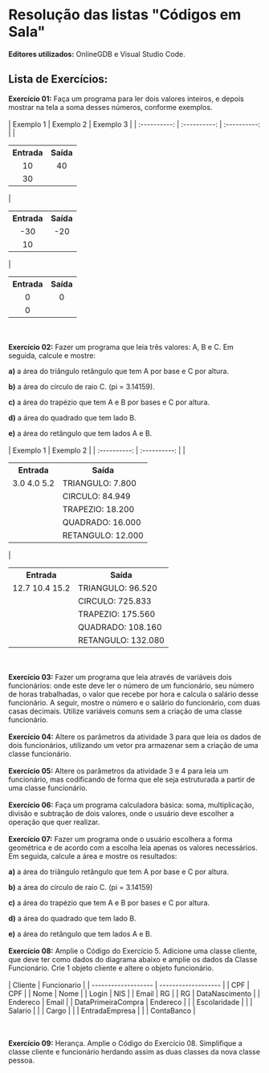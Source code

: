 # Resolução das listas "Códigos em Sala"

**Editores utilizados:** OnlineGDB e Visual Studio Code.

## Lista de Exercícios:  

**Exercício 01:** Faça um programa para ler dois valores inteiros, e depois mostrar na tela a soma desses números, conforme exemplos.
<br /></br>
|   Exemplo 1  |   Exemplo 2  |   Exemplo 3  |
| :----------: | :----------: | :----------: |
|<table> <tr> <th> Entrada </th> <th> Saída </th> </tr> <tr> <td> <div align="center"> 10 </div> </td> <td> <div align="center"> 40 </div> </td> </tr> <tr> <td> <div align="center"> 30 </div> </td> <td> </table>| <table> <tr> <th> Entrada </th> <th> Saída </th> </tr> <tr> <td> <div align="center"> -30 </div> </td> <td> <div align="center"> -20 </div> </td> </tr> <tr> <td> <div align="center"> 10 </div> </td> <td> </table>|<table> <tr> <th> Entrada </th> <th> Saída </th> </tr> <tr> <td> <div align="center"> 0 </div> </td> <td> <div align="center"> 0 </div> </td> </tr> <tr><td> <div align="center"> 0 </div> </td> <td> </table>

<br /></br>
**Exercício 02:** Fazer um programa que leia três valores: A, B e C. Em seguida, calcule e mostre:

**a)** a área do triângulo retângulo que tem A por base e C por altura.

**b)** a área do círculo de raio C. (pi = 3.14159).

**c)** a área do trapézio que tem A e B por bases e C por altura.

**d)** a área do quadrado que tem lado B.

**e)** a área do retângulo que tem lados A e B.
<br /></br>
|   Exemplo 1  |   Exemplo 2  |
| :----------: | :----------: |
|<table> <tr> <th> Entrada </th> <th> Saída </th> </tr> <tr> <td> <div align="center"> 3.0 4.0 5.2 </div> </td> <td> TRIANGULO: 7.800 </td> </tr> <tr> <td> </td> <td> CIRCULO: 84.949  </td> </tr> <tr> <td> </td> <td> TRAPEZIO: 18.200 </td> </tr> <tr> <td> </td> <td> QUADRADO: 16.000 </td> </tr> <td> </td> <td> RETANGULO: 12.000 </td> </table>|<table> <tr> <th> Entrada </th> <th> Saída </th> </tr> <tr> <td> <div align="center"> 12.7 10.4 15.2 </div> </td> <td> TRIANGULO: 96.520 </td> </tr> <tr> <td> </td> <td> CIRCULO: 725.833 </td> </tr> <tr> <td> </td> <td> TRAPEZIO: 175.560 </td> </tr> <tr> <td> </td> <td> QUADRADO: 108.160 </td> </tr> <td> </td> <td> RETANGULO: 132.080 </td> </table>

<br /></br>
**Exercício 03:** Fazer um programa que leia através de variáveis dois funcionários: onde este deve ler o número de um funcionário, seu número de horas trabalhadas, o valor que recebe por hora e calcula o salário desse funcionário. A seguir, mostre o número e o salário do funcionário, com duas casas decimais. Utilize variáveis comuns sem a criação de uma classe funcionário.
<br /></br>
**Exercício 04:** Altere os parâmetros da atividade 3 para que leia os dados de dois funcionários, utilizando um vetor pra armazenar sem a criação de uma classe funcionário.
<br /></br>
**Exercício 05:** Altere os parâmetros da atividade 3 e 4 para leia um funcionário, mas codificando de forma que ele seja estruturada a partir de uma classe funcionário.
<br /></br>
**Exercício 06:** Faça um programa calculadora básica: soma, multiplicação, divisão e subtração de dois valores, onde o usuário deve escolher a operação que quer realizar.
<br /></br>
**Exercício 07:** Fazer um programa onde o usuário escolhera a forma geométrica e de acordo com a escolha leia apenas os valores necessários. Em seguida, calcule a área e mostre os resultados:

**a)** a área do triângulo retângulo que tem A por base e C por altura.

**b)** a área do círculo de raio C. (pi = 3.14159)

**c)** a área do trapézio que tem A e B por bases e C por altura.

**d)** a área do quadrado que tem lado B.

**e)** a área do retângulo que tem lados A e B.
<br /></br>
**Exercício 08:** Amplie o Código do Exercício 5. Adicione uma classe cliente, que deve ter como dados do diagrama abaixo e amplie os dados da Classe Funcionário. Crie 1 objeto cliente e altere o objeto funcionário.
<br /></br>
|       Cliente       |     Funcionario     |
| ------------------- | ------------------- |
| CPF                 | CPF                 |
| Nome                | Nome                |
| Login               | NIS                 |
| Email               | RG                  |
| RG                  | DataNascimento      |
| Endereco            | Email               |
| DataPrimeiraCompra  | Endereco            |
|                     | Escolaridade        |
|                     | Salario             |
|                     | Cargo               |
|                     | EntradaEmpresa      |
|                     | ContaBanco          |

<br /></br>
**Exercício 09:** Herança. Amplie o Código do Exercício 08. Simplifique a classe cliente e funcionário herdando assim as duas classes da nova classe pessoa.
